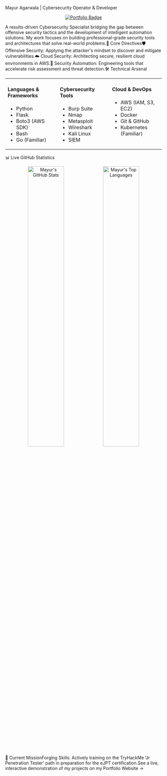 Mayur Agarwala | Cybersecurity Operator & Developer<p align="center"><a href="https://www.google.com/search?q=https://mayur-3112.github.io/"><img src="https://www.google.com/search?q=https://img.shields.io/badge/View%2520My-Interactive%2520Portfolio-58a6ff%3Fstyle%3Dfor-the-badge%26logo%3Dappveyor" alt="Portfolio Badge"/></a></p>A results-driven Cybersecurity Specialist bridging the gap between offensive security tactics and the development of intelligent automation solutions. My work focuses on building professional-grade security tools and architectures that solve real-world problems.🚀 Core Directives🛡️ Offensive Security: Applying the attacker's mindset to discover and mitigate vulnerabilities.☁️ Cloud Security: Architecting secure, resilient cloud environments in AWS.🤖 Security Automation: Engineering tools that accelerate risk assessment and threat detection.🛠️ Technical Arsenal<table width="100%"><tr><td width="33%" valign="top"><h4>Languages & Frameworks</h4><ul><li>Python</li><li>Flask</li><li>Boto3 (AWS SDK)</li><li>Bash</li><li>Go (Familiar)</li></ul></td><td width="33%" valign="top"><h4>Cybersecurity Tools</h4><ul><li>Burp Suite</li><li>Nmap</li><li>Metasploit</li><li>Wireshark</li><li>Kali Linux</li><li>SIEM</li></ul></td><td width="33%" valign="top"><h4>Cloud & DevOps</h4><ul><li>AWS (IAM, S3, EC2)</li><li>Docker</li><li>Git & GitHub</li><li>Kubernetes (Familiar)</li></ul></td></tr></table>📊 Live GitHub Statistics<p align="center"><img src="https://www.google.com/search?q=https://github-readme-stats.vercel.app/api%3Fusername%3Dmayur-3112%26show_icons%3Dtrue%26theme%3Dgithub_dark%26hide_border%3Dtrue%26include_all_commits%3Dtrue%26count_private%3Dtrue" alt="Mayur's GitHub Stats" width="48%"/><img src="https://www.google.com/search?q=https://github-readme-stats.vercel.app/api/top-langs/%3Fusername%3Dmayur-3112%26layout%3Dcompact%26theme%3Dgithub_dark%26hide_border%3Dtrue" alt="Mayur's Top Languages" width="48%"/></p>🎯 Current MissionForging Skills: Actively training on the TryHackMe 'Jr Penetration Tester' path in preparation for the eJPT certification.See a live, interactive demonstration of my projects on my Portfolio Website →
